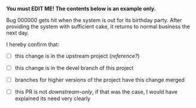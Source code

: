 **You must EDIT ME! The contents below is an example only.**

Bug 000000 gets hit when the system is out for its birthday party. After
providing the system with sufficient cake, it returns to normal business the
next day.

I hereby confirm that:

- [ ] this change is in the upstream project (*reference?*)
- [ ] this change is in the devel branch of this project
- [ ] branches for higher versions of the project have this change merged
- [ ] this PR is not *downstream-only*, if that was the case, I would have
  explained its need very clearly

